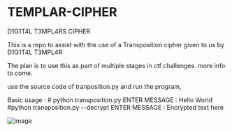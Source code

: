 # TEMPLAR-CIPHER
D1G1T4L T3MPL4RS CIPHER

This is a repo to assist with the use of a Transposition cipher given to us by D1G1T4L T3MPL4R 

The plan is to use this as part of multiple stages in ctf challenges. more info to come.

use the source code of tranposition.py and run the program,
        
Basic usage :  # python transposition.py 
                  ENTER MESSAGE : Hello World
                #python transposition.py --decrypt
                  ENTER MESSAGE : Encrypted text here 

![image](https://github.com/Eligh-the-Forgetful-Elephant/TEMPLARS-TRANSPOSITION/assets/148509569/7d40d51b-101b-49d6-a4c6-8c0250c104f0)

